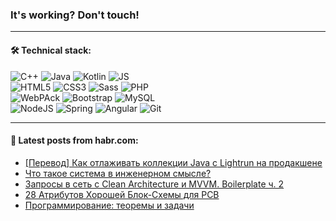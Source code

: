 ### It's working? Don't touch!

---

#### 🛠️ Technical stack:

![C++](https://img.shields.io/badge/C++-informational?logo=c%2B%2B&style=flat&logoColor=white&color=9C033A)
![Java](https://img.shields.io/badge/Java-informational?logo=java&style=flat&logoColor=white&color=007396)
![Kotlin](https://img.shields.io/badge/Kotlin-informational?logo=Kotlin&style=flat&logoColor=white&color=0095D5)
![JS](https://img.shields.io/badge/JS-informational?logo=javaScript&style=flat&logoColor=black&color=F7Df1E) <br>
![HTML5](https://img.shields.io/badge/HTML5-informational?logo=html5&style=flat&logoColor=white&color=E34F26)
![CSS3](https://img.shields.io/badge/CSS3-informational?logo=css3&style=flat&logoColor=white&color=157286)
![Sass](https://img.shields.io/badge/Saas-informational?logo=sass&style=flat&logoColor=white&color=hotpink)
![PHP](https://img.shields.io/badge/PHP-informational?logo=php&style=flat&logoColor=white&color=777BB4) <br>
![WebPAck](https://img.shields.io/badge/WebPack-informational?logo=webPack&style=flat&logoColor=white&color=FF6F00)
![Bootstrap](https://img.shields.io/badge/Bootstrap-informational?logo=Bootstrap&style=flat&logoColor=white&color=7952B3)
![MySQL](https://img.shields.io/badge/MySQL-informational?logo=MySQL&style=flat&logoColor=white&color=00f) <br>
![NodeJS](https://img.shields.io/badge/NodeJS-informational?logo=node.js&style=flat&logoColor=white&color=43853D)
![Spring](https://img.shields.io/badge/Spring-informational?logo=Spring&style=flat&logoColor=white&color=0A9EDC)
![Angular](https://img.shields.io/badge/Vue-informational?logo=vue.js&style=flat&logoColor=white&color=red)
![Git](https://img.shields.io/badge/Git-informational?logo=git&style=flat&logoColor=white&color=darkorange)

___

#### 💬 Latest posts from habr.com:

<!-- BLOG-POST-LIST:START -->
- [[Перевод] Как отлаживать коллекции Java с Lightrun на продакшене](https://habr.com/ru/post/667072/?utm_source=habrahabr&utm_medium=rss&utm_campaign=667072)
- [Что такое система в инженерном смысле?](https://habr.com/ru/post/667074/?utm_source=habrahabr&utm_medium=rss&utm_campaign=667074)
- [Запросы в сеть с Clean Architecture и MVVM. Boilerplate ч. 2](https://habr.com/ru/post/667026/?utm_source=habrahabr&utm_medium=rss&utm_campaign=667026)
- [28 Атрибутов Хорошей Блок-Схемы для PCB](https://habr.com/ru/post/667030/?utm_source=habrahabr&utm_medium=rss&utm_campaign=667030)
- [Программирование: теоремы и задачи](https://habr.com/ru/post/667022/?utm_source=habrahabr&utm_medium=rss&utm_campaign=667022)
<!-- BLOG-POST-LIST:END -->
